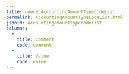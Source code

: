 ```yaml
---
title: unece:AccountingAmountTypeCodeList
permalink: AccountingAmountTypeCodeList.html
jsonid: accountingamounttypecodelist
columns:
  - 
    title: Comment
    code: comment
  - 
    title: Value
    code: value
---
```

